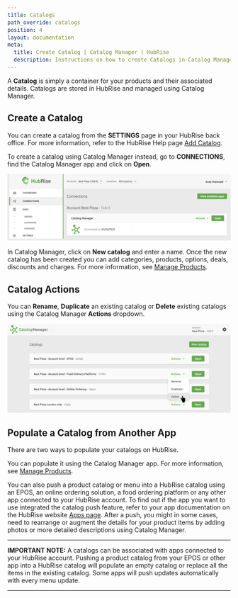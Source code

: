 ```yaml
---
title: Catalogs
path_override: catalogs
position: 4
layout: documentation
meta:
  title: Create Catalog | Catalog Manager | HubRise
  description: Instructions on how to create Catalogs in Catalog Manager. Synchronise catalogs between your EPOS and your apps.
---
```


A **Catalog** is simply a container for your products and their associated details. Catalogs are stored in HubRise and managed using Catalog Manager.

## Create a Catalog

You can create a catalog from the **SETTINGS** page in your HubRise back office. For more information, refer to the HubRise Help page [Add Catalog](https://www.hubrise.com/docs/catalog#add-a-catalog).

To create a catalog using Catalog Manager instead, go to **CONNECTIONS**, find the Catalog Manager app and click on **Open**.

![Catalog Manager Connections](./images/008-2x-connections.png)

In Catalog Manager, click on **New catalog** and enter a name. Once the new catalog has been created you can add categories, products, options, deals, discounts and charges. For more information, see [Manage Products](/apps/catalog-manager/manage-products).

## Catalog Actions

You can **Rename**, **Duplicate** an existing catalog or **Delete** existing catalogs using the Catalog Manager **Actions** dropdown.

![Catalog Manager Catalog list](./images/001-2x-catalog-list.png)

## Populate a Catalog from Another App

There are two ways to populate your catalogs on HubRise.

You can populate it using the Catalog Manager app. For more information, see [Manage Products](/apps/catalog-manager/manage-products).

You can also push a product catalog or menu into a HubRise catalog using an EPOS, an online ordering solution, a food ordering platform or any other app connected to your HubRise account. To find out if the app you want to use integrated the catalog push feature, refer to your app documentation on the HubRise website [Apps page](https://www.hubrise.com/apps). After a push, you might in some cases, need to rearrange or augment the details for your product items by adding photos or more detailed descriptions using Catalog Manager.

---

**IMPORTANT NOTE:** A catalogs can be associated with apps connected to your HubRise account. Pushing a product catalog from your EPOS or other app into a HubRise catalog will populate an empty catalog or replace all the items in the existing catalog. Some apps will push updates automatically with every menu update.

---
